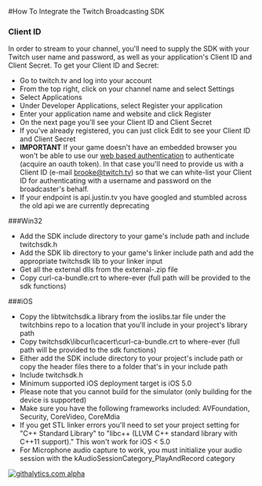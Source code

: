 #How To Integrate the Twitch Broadcasting SDK

### Client ID
In order to stream to your channel, you'll need to supply the SDK with your Twitch user name and password, as well as your application's Client ID and Client Secret. To get your Client ID and Secret:
- Go to twitch.tv and log into your account
- From the top right, click on your channel name and select Settings
- Select Applications
- Under Developer Applications, select Register your application
- Enter your application name and website and click Register
- On the next page you'll see your Client ID and Client Secret
- If you've already registered, you can just click Edit to see your Client ID and Client Secret
 - **IMPORTANT** If your game doesn't have an embedded browser you won't be able to use our [web based authentication](https://github.com/justintv/Twitch-API/blob/master/authentication.md) to authenticate (acquire an oauth token). In that case you'll need to provide us with a Client ID (e-mail brooke@twitch.tv) so that we can white-list your Client ID for authenticating with a username and password on the broadcaster's behalf.
- If your endpoint is api.justin.tv you have googled and stumbled across the old api we are currently deprecating

###Win32
- Add the SDK include directory to your game's include path and include twitchsdk.h
- Add the SDK lib directory to your game's linker include path and add the appropriate twitchsdk lib to your linker input
- Get all the external dlls from the external-<platform>.zip file
- Copy curl-ca-bundle.crt to where-ever (full path will be provided to the sdk functions)

###iOS  
- Copy the libtwitchsdk.a library from the ioslibs.tar file under the twitchbins repo to a location that you'll include in your project's library path  
- Copy twitchsdk\libcurl\cacert\curl-ca-bundle.crt to where-ever (full path will be provided to the sdk functions)  
- Either add the SDK include directory to your project's include path or copy the header files there to a folder that's in your include path
- Include twitchsdk.h
- Minimum supported iOS deployment target is iOS 5.0
- Please note that you cannot build for the simulator (only building for the device is supported)
- Make sure you have the following frameworks included: AVFoundation, Security, CoreVideo, CoreMdia
- If you get STL linker errors you'll need to set your project setting for "C++ Standard Library" to "libc++ (LLVM C++ standard library with C++11 support)." This won't work for iOS < 5.0
- For Microphone audio capture to work, you must initialize your audio session with the kAudioSessionCategory_PlayAndRecord category

[![githalytics.com alpha](https://cruel-carlota.pagodabox.com/55027e2a78c93b1aa80695a12354372f "githalytics.com")](http://githalytics.com/twitchsdk/twitchbins)
